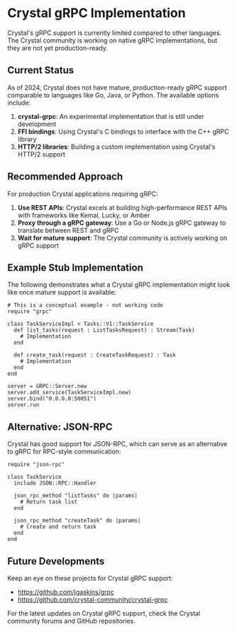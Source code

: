 # Crystal gRPC Implementation

Crystal's gRPC support is currently limited compared to other languages. The Crystal community is working on native gRPC implementations, but they are not yet production-ready.

## Current Status

As of 2024, Crystal does not have mature, production-ready gRPC support comparable to languages like Go, Java, or Python. The available options include:

1. **crystal-grpc**: An experimental implementation that is still under development
2. **FFI bindings**: Using Crystal's C bindings to interface with the C++ gRPC library
3. **HTTP/2 libraries**: Building a custom implementation using Crystal's HTTP/2 support

## Recommended Approach

For production Crystal applications requiring gRPC:

1. **Use REST APIs**: Crystal excels at building high-performance REST APIs with frameworks like Kemal, Lucky, or Amber
2. **Proxy through a gRPC gateway**: Use a Go or Node.js gRPC gateway to translate between REST and gRPC
3. **Wait for mature support**: The Crystal community is actively working on gRPC support

## Example Stub Implementation

The following demonstrates what a Crystal gRPC implementation might look like once mature support is available:

```crystal
# This is a conceptual example - not working code
require "grpc"

class TaskServiceImpl < Tasks::V1::TaskService
  def list_tasks(request : ListTasksRequest) : Stream(Task)
    # Implementation
  end
  
  def create_task(request : CreateTaskRequest) : Task
    # Implementation
  end
end

server = GRPC::Server.new
server.add_service(TaskServiceImpl.new)
server.bind("0.0.0.0:50051")
server.run
```

## Alternative: JSON-RPC

Crystal has good support for JSON-RPC, which can serve as an alternative to gRPC for RPC-style communication:

```crystal
require "json-rpc"

class TaskService
  include JSON::RPC::Handler
  
  json_rpc_method "listTasks" do |params|
    # Return task list
  end
  
  json_rpc_method "createTask" do |params|
    # Create and return task
  end
end
```

## Future Developments

Keep an eye on these projects for Crystal gRPC support:
- https://github.com/jgaskins/grpc
- https://github.com/crystal-community/crystal-grpc

For the latest updates on Crystal gRPC support, check the Crystal community forums and GitHub repositories.